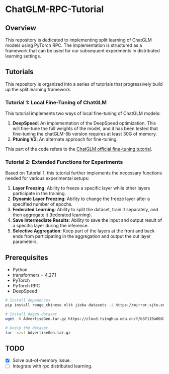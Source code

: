 # ChatGLM-RPC-Tutorial

## Overview

This repository is dedicated to implementing split learning of ChatGLM models using PyTorch RPC. The implementation is structured as a framework that can be used for our subsequent experiments in distributed learning settings.

## Tutorials

This repository is organized into a series of tutorials that progressively build up the split learning framework.

### Tutorial 1: Local Fine-Tuning of ChatGLM

This tutorial implements two ways of local fine-tuning of ChatGLM models:

1. **DeepSpeed**: An implementation of the DeepSpeed optimization. This will fine-tune the full weights of the model, and it has been tested that fine-tuning the chatGLM-6b version requires at least 30G of memory.
2. **Ptuning V2**: An alternate approach for fine-tuning.

This part of the code refers to the [ChatGLM official fine-tuning tutorial](https://www.heywhale.com/mw/project/6436d82948f7da1fee2be59e).

### Tutorial 2: Extended Functions for Experiments

Based on Tutorial 1, this tutorial further implements the necessary functions needed for various experimental setups:

1. **Layer Freezing**: Ability to freeze a specific layer while other layers participate in the training.
2. **Dynamic Layer Freezing**: Ability to change the freeze layer after a specified number of epochs.
3. **Federated Learning**: Ability to split the dataset, train it separately, and then aggregate it (federated learning).
4. **Save Intermediate Results**: Ability to save the input and output result of a specific layer during the inference.
5. **Selective Aggregation**: Keep part of the layers at the front and back ends from participating in the aggregation and output the cut layer parameters.

## Prerequisites

- Python
- transformers = 4.27.1
- PyTorch
- PyTorch RPC
- DeepSpeed

```bash
# Install depenences
pip install rouge_chinese nltk jieba datasets -i https://mirror.sjtu.edu.cn/pypi/web/simple

# Install Adgen dataset
wget -O AdvertiseGen.tar.gz https://cloud.tsinghua.edu.cn/f/b3f119a008264b1cabd1/?dl=1

# Unzip the dataset
tar -xzvf AdvertiseGen.tar.gz
```

## TODO

- [X] Solve out-of-memory issue.
- [ ] Integrate with rpc distributed learning.
